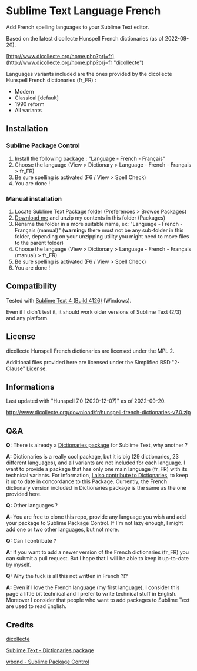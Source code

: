 Sublime Text Language French
============================

Add French spelling languages to your Sublime Text editor.

Based on the latest dicollecte Hunspell French dictionaries (as of 2022-09-20).

[http://www.dicollecte.org/home.php?prj=fr](http://www.dicollecte.org/home.php?prj=fr "dicollecte")

Languages variants included are the ones provided by the dicollecte Hunspell French dictionaries (fr_FR) :

  * Modern
  * Classical [default]
  * 1990 reform
  * All variants

Installation
------------

### Sublime Package Control

  1. Install the following package : "Language - French - Français"
  2. Choose the language (View > Dictionary > Language - French - Français > fr_FR)
  3. Be sure spelling is activated (F6 / View > Spell Check)
  4. You are done !

### Manual installation

  1. Locate Sublime Text Package folder (Preferences > Browse Packages)
  2. [Download me](https://nodeload.github.com/superbob/SublimeTextLanguageFrench/zip/master "Download manual package") and unzip my contents in this folder (Packages)
  3. Rename the folder in a more suitable name, ex: "Language - French - Français (manual)" (**warning:** there must not be any sub-folder in this folder, depending on your unzipping utility you might need to move files to the parent folder)
  4. Choose the language (View > Dictionary > Language - French - Français (manual) > fr_FR)
  5. Be sure spelling is activated (F6 / View > Spell Check)
  6. You are done !

Compatibility
-------------

Tested with [Sublime Text 4 (Build 4126)](https://www.sublimetext.com/ "Sublime Text 4 (Build 4126)") (Windows).

Even if I didn't test it, it should work older versions of Sublime Text (2/3) and any platform.

License
-------

dicollecte Hunspell French dictionaries are licensed under the MPL 2.

Additional files provided here are licensed under the Simplified BSD "2-Clause" License.

Informations
------------

Last updated with "Hunspell 7.0 (2020-12-07)" as of 2022-09-20.

http://www.dicollecte.org/download/fr/hunspell-french-dictionaries-v7.0.zip

Q&A
---

**Q:** There is already a [Dictionaries package](https://github.com/SublimeText/Dictionaries "Dictionaries package") for Sublime Text, why another ?

**A:** Dictionaries is a really cool package, but it is big (29 dictionaries, 23 different languages), and all variants are not included for each language. I want to provide a package that has only one main language (fr_FR) with its technical variants. For information, [I also contribute to Dictionaries](https://github.com/titoBouzout/Dictionaries/pull/96), to keep it up to date in concordance to this Package. Currently, the French dictionary version included in Dictionaries package is the same as the one provided here.

**Q:** Other languages ?

**A:** You are free to clone this repo, provide any language you wish and add your package to Sublime Package Control. If I'm not lazy enough, I might add one or two other languages, but not more.

**Q:** Can I contribute ?

**A:** If you want to add a newer version of the French dictionaries (fr_FR) you can submit a pull request. But I hope that I will be able to keep it up-to-date by myself.

**Q:** Why the fuck is all this not written in French ?!?

**A:** Even if I love the French language (my first language), I consider this page a little bit technical and I prefer to write technical stuff in English. Moreover I consider that people who want to add packages to Sublime Text are used to read English.

Credits
-------

[dicollecte](https://grammalecte.net/ "grammalecte")

[Sublime Text - Dictionaries package](https://github.com/SublimeText/Dictionaries "Sublime Text - Dictionaries package")

[wbond - Sublime Package Control](https://sublime.wbond.net/ "wbond - Sublime Package Control")
